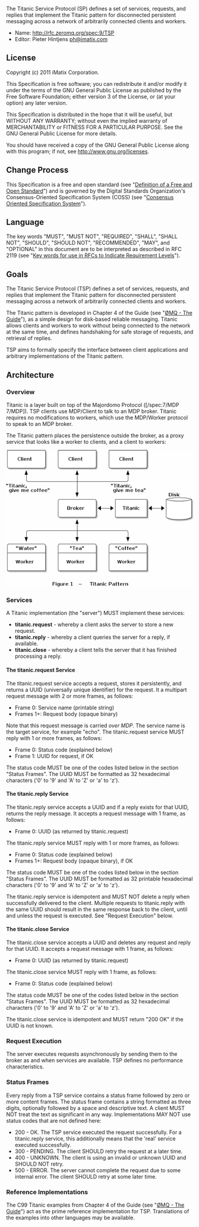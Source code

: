 The Titanic Service Protocol (SP) defines a set of services, requests, and replies that implement the Titanic pattern for disconnected persistent messaging across a network of arbitrarily connected clients and workers.

* Name: http://rfc.zeromq.org/spec:9/TSP
* Editor: Pieter Hintjens <ph@imatix.com>

## License

Copyright (c) 2011 iMatix Corporation.

This Specification is free software; you can redistribute it and/or modify it under the terms of the GNU General Public License as published by the Free Software Foundation; either version 3 of the License, or (at your option) any later version.

This Specification is distributed in the hope that it will be useful, but WITHOUT ANY WARRANTY; without even the implied warranty of MERCHANTABILITY or FITNESS FOR A PARTICULAR PURPOSE. See the GNU General Public License for more details.

You should have received a copy of the GNU General Public License along with this program; if not, see <http://www.gnu.org/licenses>.

## Change Process

This Specification is a free and open standard (see "[Definition of a Free and Open Standard](http://www.digistan.org/open-standard:definition)") and is governed by the Digital Standards Organization's Consensus-Oriented Specification System (COSS) (see "[Consensus Oriented Specification System](http://www.digistan.org/spec:1/COSS)").

## Language

The key words "MUST", "MUST NOT", "REQUIRED", "SHALL", "SHALL NOT", "SHOULD", "SHOULD NOT", "RECOMMENDED",  "MAY", and "OPTIONAL" in this document are to be interpreted as described in RFC 2119 (see "[Key words for use in RFCs to Indicate Requirement Levels](http://tools.ietf.org/html/rfc2119)").

## Goals

The Titanic Service Protocol (TSP) defines a set of services, requests, and replies that implement the Titanic pattern for disconnected persistent messaging across a network of arbitrarily connected clients and workers.

The Titanic pattern is developed in Chapter 4 of the Guide (see "[ØMQ - The Guide](http://zguide.zeromq.org)"), as a simple design for disk-based reliable messaging. Titanic allows clients and workers to work without being connected to the network at the same time, and defines handshaking for safe storage of requests, and retrieval of replies.

TSP aims to formally specify the interface between client applications and arbitrary implementations of the Titanic pattern.

## Architecture

### Overview

Titanic is a layer built on top of the Majordomo Protocol ([/spec:7/MDP 7/MDP]). TSP clients use MDP/Client to talk to an MDP broker. Titanic requires no modifications to workers, which use the MDP/Worker protocol to speak to an MDP broker.

The Titanic pattern places the persistence outside the broker, as a proxy service that looks like a worker to clients, and a client to workers:

![Figure](1.png)

### Services

A Titanic implementation (the "server") MUST implement these services:

* **titanic.request** - whereby a client asks the server to store a new request.
* **titanic.reply** - whereby a client queries the server for a reply, if available.
* **titanic.close** - whereby a client tells the server that it has finished processing a reply.

#### The titanic.request Service

The titanic.request service accepts a request, stores it persistently, and returns a UUID (universally unique identifier) for the request. It a multipart request message with 2 or more frames, as follows:

* Frame 0: Service name (printable string)
* Frames 1+: Request body (opaque binary)

Note that this request message is carried *over MDP*. The service name is the target service, for example "echo". The titanic.request service MUST reply with 1 or more frames, as follows:

* Frame 0: Status code (explained below)
* Frame 1: UUID for request, if OK

The status code MUST be one of the codes listed below in the section "Status Frames". The UUID MUST be formatted as 32 hexadecimal characters ('0' to '9' and 'A' to 'Z' or 'a' to 'z').

#### The titanic.reply Service

The titanic.reply service accepts a UUID and if a reply exists for that UUID, returns the reply message. It accepts a request message with 1 frame, as follows:

* Frame 0: UUID (as returned by titanic.request)

The titanic.reply service MUST reply with 1 or more frames, as follows:

* Frame 0: Status code (explained below)
* Frames 1+: Request body (opaque binary), if OK

The status code MUST be one of the codes listed below in the section "Status Frames". The UUID MUST be formatted as 32 printable hexadecimal characters ('0' to '9' and 'A' to 'Z' or 'a' to 'z').

The titanic.reply service is idempotent and MUST NOT delete a reply when successfully delivered to the client. Multiple requests to titanic.reply with the same UUID should result in the same response back to the client, until and unless the request is executed. See "Request Execution" below.

#### The titanic.close Service

The titanic.close service accepts a UUID and deletes any request and reply for that UUID. It accepts a request message with 1 frame, as follows:

* Frame 0: UUID (as returned by titanic.request)

The titanic.close service MUST reply with 1 frame, as follows:

* Frame 0: Status code (explained below)

The status code MUST be one of the codes listed below in the section "Status Frames". The UUID MUST be formatted as 32 hexadecimal characters ('0' to '9' and 'A' to 'Z' or 'a' to 'z').

The titanic.close service is idempotent and MUST return "200 OK" if the UUID is not known.

### Request Execution

The server executes requests asynchronously by sending them to the broker as and when services are available. TSP defines no performance characteristics.

### Status Frames

Every reply from a TSP service contains a status frame followed by zero or more content frames. The status frame contains a string formatted as three digits, optionally followed by a space and descriptive text. A client MUST NOT treat the text as significant in any way. Implementations MAY NOT use status codes that are not defined here:

* 200 - OK. The TSP service executed the request successfully. For a titanic.reply service, this additionally means that the 'real' service executed successfully.
* 300 - PENDING. The client SHOULD retry the request at a later time.
* 400 - UNKNOWN. The client is using an invalid or unknown UUID and SHOULD NOT retry.
* 500 - ERROR. The server cannot complete the request due to some internal error. The client SHOULD retry at some later time.

### Reference Implementations

The C99 Titanic examples from Chapter 4 of the Guide (see "[ØMQ - The Guide](http://zguide.zeromq.org)") act as the prime reference implementation for TSP. Translations of the examples into other languages may be available.
